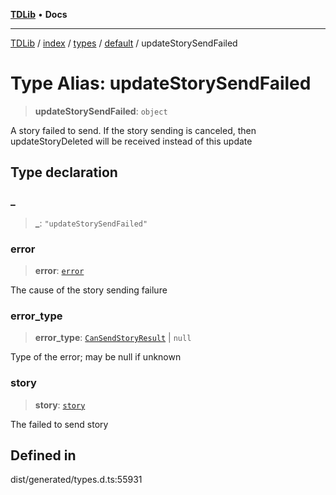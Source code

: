 [**TDLib**](../../../../../../README.md) • **Docs**

***

[TDLib](../../../../../../modules.md) / [index](../../../../../README.md) / [types](../../../README.md) / [default](../README.md) / updateStorySendFailed

# Type Alias: updateStorySendFailed

> **updateStorySendFailed**: `object`

A story failed to send. If the story sending is canceled, then updateStoryDeleted will be received instead of this update

## Type declaration

### \_

> **\_**: `"updateStorySendFailed"`

### error

> **error**: [`error`](error-1.md)

The cause of the story sending failure

### error\_type

> **error\_type**: [`CanSendStoryResult`](CanSendStoryResult.md) \| `null`

Type of the error; may be null if unknown

### story

> **story**: [`story`](story-1.md)

The failed to send story

## Defined in

dist/generated/types.d.ts:55931
